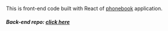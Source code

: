 This is front-end code built with React of [phonebook](https://phonebook-prj.herokuapp.com/) application.

##### Back-end repo: [click here](https://github.com/linhpham199/phonebook_BE)

